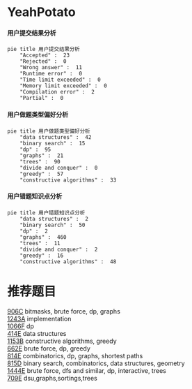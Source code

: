 # YeahPotato

<!-- tabs:start -->



#### **用户提交结果分析**

```mermaid
pie title 用户提交结果分析
    "Accepted" :  23
    "Rejected" :  0
    "Wrong answer" :  11
    "Runtime error" :  0
    "Time limit exceeded" :  0
    "Memory limit exceeded" :  0
    "Compilation error" :  2
    "Partial" :  0
```

#### **用户做题类型偏好分析**

```mermaid
pie title 用户做题类型偏好分析
    "data structures" :  42
    "binary search" :  15
    "dp" :  95
    "graphs" :  21
    "trees" :  90
    "divide and conquer" :  0
    "greedy" :  57
    "constructive algorithms" :  33
```
#### **用户错题知识点分析**

```mermaid
pie title 用户错题知识点分析
    "data structures" :  2
    "binary search" :  50
    "dp" :  2
    "graphs" :  460
    "trees" :  11
    "divide and conquer" :  2
    "greedy" :  16
    "constructive algorithms" :  48
```



<!-- tabs:end -->
# 推荐题目
[906C](https://codeforces.com/contest/906/problem/C)		bitmasks,
                        brute force,
                        dp,
                        graphs		  
[1243A](https://codeforces.com/contest/1243/problem/A)		implementation		  
[1066F](https://codeforces.com/contest/1066/problem/F)		dp		  
[414E](https://codeforces.com/contest/414/problem/E)		data structures		  
[1153B](https://codeforces.com/contest/1153/problem/B)		constructive algorithms,
                        greedy		  
[662E](https://codeforces.com/contest/662/problem/E)		brute force,
                        dp,
                        greedy		  
[814E](https://codeforces.com/contest/814/problem/E)		combinatorics,
                        dp,
                        graphs,
                        shortest paths		  
[815D](https://codeforces.com/contest/815/problem/D)		binary search,
                        combinatorics,
                        data structures,
                        geometry		  
[1444E](https://codeforces.com/contest/1444/problem/E)		brute force,
                        dfs and similar,
                        dp,
                        interactive,
                        trees		  
[709E](https://codeforces.com/contest/709/problem/E)		dsu,graphs,sortings,trees		  

